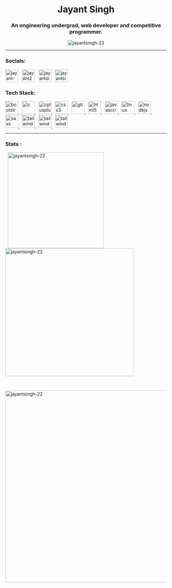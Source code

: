 
<h1 align="center">Jayant Singh</h1>
<h3 align="center">An engineering undergrad, web developer and competitive programmer</a>.</h3>

<p align="center"> <img src="https://komarev.com/ghpvc/?username=jayantsingh-22&style=flat-square&color=blueviolet&label=Profile+visits" alt="jayantsingh-22" /> </p> 
 <hr>

<h3 align="left">Socials:</h3>
<p align="left">
<a href="https://linkedin.com/in/jayant-singh-5425a3232" target="blank"><img align="center" src="https://cdn.iconscout.com/icon/free/png-512/linkedin-160-461814.png?f=avif&w=256" alt="jayant-singh-5425a3232" height="40" width="40" /></a>
&nbsp; <a href="https://www.codechef.com/users/jayant22" target="blank"><img align="center" src="https://cdn.codechef.com/images/cc-logo-mobile-1.svg" alt="jayant22" height="40" width="40" /></a>
&nbsp; <a href="https://www.hackerrank.com/jayantsingh640" target="blank"><img align="center" src="https://cdn.iconscout.com/icon/free/png-512/hackerrank-3521478-2944922.png?f=avif&w=256" alt="jayantsingh640" height="40" width="40" /></a>
&nbsp; <a href="https://www.leetcode.com" target="blank"><img align="center" src="https://cdn.iconscout.com/icon/free/png-512/leetcode-3521542-2944960.png?f=avif&w=256" alt="jayantsingh" height="40" width="40" /></a>
</p>

<h3 align="left">Tech Stack:</h3>
<p align="left"> <a href="https://getbootstrap.com" target="_blank" rel="noreferrer"> <img src="https://cdn.iconscout.com/icon/free/png-512/bootstrap-226077.png?f=avif&w=256" alt="bootstrap" width="40" height="40"/> </a> 
&nbsp;<a href="https://www.cprogramming.com/" target="_blank" rel="noreferrer"> <img src="https://cdn.iconscout.com/icon/free/png-512/c-58-1175247.png?f=avif&w=256" alt="c" width="40" height="40"/> </a> 
&nbsp; <a href="https://www.w3schools.com/cpp/" target="_blank" rel="noreferrer"> <img src="https://cdn.iconscout.com/icon/free/png-512/c-4-226082.png?f=avif&w=256" alt="cplusplus" width="40" height="40"/> </a> 
&nbsp; <a href="https://www.w3schools.com/css/" target="_blank" rel="noreferrer"> <img src="https://www.svgrepo.com/show/349330/css3.svg" alt="css3" width="40" height="40"/> </a> 
&nbsp; <a href="https://git-scm.com/" target="_blank" rel="noreferrer"> <img src="https://www.vectorlogo.zone/logos/git-scm/git-scm-icon.svg" alt="git" width="40" height="40"/> </a> 
&nbsp; <a href="https://www.w3.org/html/" target="_blank" rel="noreferrer"> <img src="https://www.svgrepo.com/show/452228/html-5.svg" alt="html5" width="40" height="40"/> </a> 
&nbsp; <a href="https://developer.mozilla.org/en-US/docs/Web/JavaScript" target="_blank" rel="noreferrer"> <img src="https://www.svgrepo.com/show/349419/javascript.svg" alt="javascript" width="40" height="40"/> </a> 
&nbsp; <a href="https://www.linux.org/" target="_blank" rel="noreferrer"> <img src="https://www.svgrepo.com/show/354004/linux-tux.svg" alt="linux" width="40" height="40"/> </a> 
&nbsp; <a href="https://nodejs.org" target="_blank" rel="noreferrer"> <img src="https://www.svgrepo.com/show/354118/nodejs.svg" alt="nodejs" width="40" height="40"/> </a> 
&nbsp; <a href="https://sass-lang.com" target="_blank" rel="noreferrer"> <img src="https://www.svgrepo.com/show/349502/sass.svg" alt="sass" width="40" height="40"/> </a> 
&nbsp; <a href="https://tailwindcss.com/" target="_blank" rel="noreferrer"> <img src="https://www.vectorlogo.zone/logos/tailwindcss/tailwindcss-icon.svg" alt="tailwind" width="40" height="40"/> </a>
&nbsp; <a href="https://www.docker.com/" target="_blank" rel="noreferrer"> <img src="https://www.svgrepo.com/show/452192/docker.svg" alt="tailwind" width="40" height="40"/> </a> 
&nbsp; <a href="https://nestjs.com/" target="_blank" rel="noreferrer"> <img src="https://www.svgrepo.com/show/354107/nestjs.svg" alt="tailwind" width="40" height="40"/> </a> </p> <hr>

<h3>Stats :</h3>
<p>&nbsp;
 <img align="center" width="300" src="https://github-readme-stats.vercel.app/api/top-langs?username=jayantsingh-22&show_icons=true&locale=en&layout=compact&theme=radical&env=PAT_1" alt="jayantsingh-22" />  &nbsp;&nbsp;&nbsp; 
 <img align="center" width="400" src="https://github-readme-streak-stats.herokuapp.com/?user=jayantsingh-22&theme=blux&env=PAT_1" alt="jayantsingh-22" />
</p> &nbsp;&nbsp;

<p>
<img align="center"width="600" src="http://github-profile-summary-cards.vercel.app/api/cards/profile-details?username=jayantsingh-22&theme=monokai" alt="jayantsingh-22"/> </p> 
